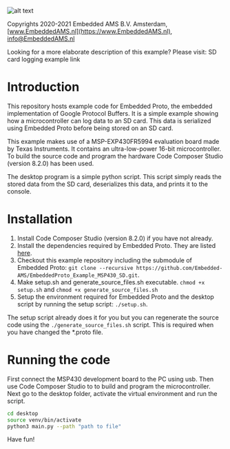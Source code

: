 
![alt text](https://embeddedproto.com/wp-content/uploads/2020/03/Embedded-Proto-e1583834233386.png "Embedded Proto Logo")


Copyrights 2020-2021 Embedded AMS B.V. Amsterdam, [www.EmbeddedAMS.nl](https://www.EmbeddedAMS.nl), [info@EmbeddedAMS.nl](mailto:info@EmbeddedAMS.nl)


Looking for a more elaborate description of this example? Please visit: SD card logging example link


# Introduction

This repository hosts example code for Embedded Proto, the embedded implementation of Google Protocol Buffers. It is a simple example showing how a microcontroller can log data to an SD card.
This data is serialized using Embedded Proto before being stored on an SD card.

<!--![alt text](https://embeddedproto.com/wp-content/uploads/2020/05/fun_fair_game__pxfuel.jpg "Fun Fair Game")-->

This example makes use of a MSP-EXP430FR5994 evaluation board made by Texas Instruments. It contains an ultra-low-power 16-bit microcontroller. To build the source code and program the hardware Code Composer Studio (version 8.2.0) has been used. 

The desktop program is a simple python script. This script simply reads the stored data from the SD card, deserializes this data, and prints it to the console.


# Installation

1. Install Code Composer Studio (version 8.2.0) if you have not already.
2. Install the dependencies required by Embedded Proto. They are listed [here](https://github.com/Embedded-AMS/EmbeddedProto).
3. Checkout this example repository including the submodule of Embedded Proto: `git clone --recursive https://github.com/Embedded-AMS/EmbeddedProto_Example_MSP430_SD.git`.
4. Make setup.sh and generate_source_files.sh executable. `chmod +x setup.sh` and `chmod +x generate_source_files.sh`
5. Setup the environment required for Embedded Proto and the desktop script by running the setup script: `./setup.sh`.

The setup script already does it for you but you can regenerate the source code using the `./generate_source_files.sh` script. This is required when you have changed the \*.proto file.


# Running the code

First connect the MSP430 development board to the PC using usb. Then use Code Composer Studio to to build and program the microcontroller. Next go to the desktop folder, activate the virtual environment and run the script. 

```bash
cd desktop
source venv/bin/activate
python3 main.py --path "path to file"
```

Have fun!
